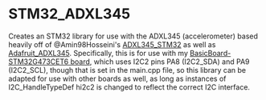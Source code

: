 # STM32_ADXL345
Creates an STM32 library for use with the ADXL345 (accelerometer) based
heavily off of @Amin98Hosseini's [ADXL345_STM32](https://github.com/Amin98Hosseini/ADXL345_STM32) as
well as [Adafruit_ADXL345](https://github.com/adafruit/Adafruit_ADXL345).
Specifically, this is for use with my [BasicBoard-STM32G473CET6 board](https://github.com/kjpeng/BasicBoard-STM32G473CET6), which uses I2C2 pins
PA8 (I2C2_SDA) and PA9 (I2C2_SCL), though that is set in the main.cpp file,
so this library can be adapted for use with other boards as well, as long as 
instances of I2C_HandleTypeDef hi2c2 is changed to reflect the correct I2C interface.
